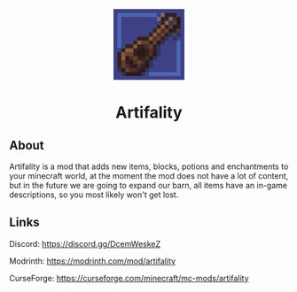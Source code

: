 <div align="center">
<img alt="Icon" src="src/main/resources/assets/artifality/icon.png" width="128"> 

# Artifality
</div>

## About
Artifality is a mod that adds new items, blocks, potions and enchantments to your minecraft world, at the moment the mod does not have a lot of content, but in the future we are going to expand our barn, all items have an in-game descriptions, so you most likely won't get lost.

## Links

Discord: https://discord.gg/DcemWeskeZ 

Modrinth: https://modrinth.com/mod/artifality 

CurseForge: https://curseforge.com/minecraft/mc-mods/artifality 

